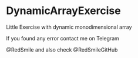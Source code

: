 # DynamicArrayExercise

Little Exercise with dynamic monodimensional array

If you found any error contact me on Telegram

@RedSmile and also check @RedSmileGitHub
